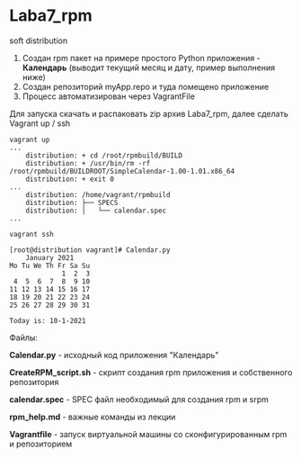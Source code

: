 # Laba7_rpm
soft distribution


1. Создан rpm пакет на примере простого Python приложения - <B>Календарь</B> (выводит текущий месяц и дату, пример выполнения ниже) 
2. Создан репозиторий myApp.repo и туда помещено приложение 
3. Процесс автоматизирован через VagrantFile 


Для запуска скачать и распаковать zip архив Laba7_rpm, далее сделать Vagrant up / ssh 

```
vagrant up
...
    distribution: + cd /root/rpmbuild/BUILD
    distribution: + /usr/bin/rm -rf /root/rpmbuild/BUILDROOT/SimpleCalendar-1.00-1.01.x86_64
    distribution: + exit 0
...
    distribution: /home/vagrant/rpmbuild
    distribution: ├── SPECS
    distribution: │   └── calendar.spec
...

vagrant ssh

[root@distribution vagrant]# Calendar.py 
    January 2021
Mo Tu We Th Fr Sa Su
             1  2  3
 4  5  6  7  8  9 10
11 12 13 14 15 16 17
18 19 20 21 22 23 24
25 26 27 28 29 30 31

Today is: 10-1-2021
```

Файлы:

<B>Calendar.py</B> - исходный код приложения "Календарь" 

<B>CreateRPM_script.sh</B> - скрипт создания rpm приложения и собственного репозитория 

<B>calendar.spec</B> - SPEC файл необходимый для создания rpm и srpm

<B>rpm_help.md</B> - важные команды из лекции 

<B>Vagrantfile</B> - запуск виртуальной машины со сконфигурированным rpm и репозиторием
